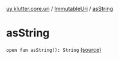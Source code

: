 [uy.klutter.core.uri](../index.md) / [ImmutableUri](index.md) / [asString](.)


# asString

`open fun asString(): String` [(source)](https://github.com/kohesive/klutter/blob/master/core-jdk6/src/main/kotlin/uy/klutter/core/uri/UriBuilder.kt#L54)


